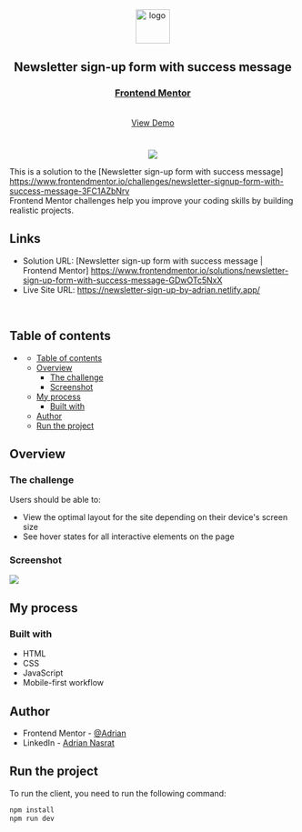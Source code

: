 <div align="center">

  <img src="https://www.frontendmentor.io/static/images/logo-mobile.svg" alt="logo" width="60" height="auto">

  <h2>Newsletter sign-up form with success message</h2>

  <h3>
    <a href="https://www.frontendmentor.io/solutions/newsletter-sign-up-form-with-success-message-GDwOTc5NxX">
      <strong>Frontend Mentor</strong>
    </a>
  </h3>

  <br>

  <div align="center">
    <a href="https://newsletter-sign-up-by-adrian.netlify.app/">View Demo</a>
  </div>

</div>

#

<div align="center">

![](./design/desktop-preview.jpg)

</div>

This is a solution to the [Newsletter sign-up form with success message] https://www.frontendmentor.io/challenges/newsletter-signup-form-with-success-message-3FC1AZbNrv <br>
Frontend Mentor challenges help you improve your coding skills by building realistic projects.

<h2>Links</h2>

- Solution URL: [Newsletter sign-up form with success message | Frontend Mentor] https://www.frontendmentor.io/solutions/newsletter-sign-up-form-with-success-message-GDwOTc5NxX
- Live Site URL: https://newsletter-sign-up-by-adrian.netlify.app/

<br>

## Table of contents

- [](#)
  - [Table of contents](#table-of-contents)
  - [Overview](#overview)
    - [The challenge](#the-challenge)
    - [Screenshot](#screenshot)
  - [My process](#my-process)
    - [Built with](#built-with)
  - [Author](#author)
  - [Run the project](#run-the-project)

## Overview

### The challenge

Users should be able to:

- View the optimal layout for the site depending on their device's screen size
- See hover states for all interactive elements on the page

### Screenshot

![](design/desktop_screenshot.PNG)

## My process

### Built with

- HTML
- CSS
- JavaScript
- Mobile-first workflow

## Author

- Frontend Mentor - [@Adrian](https://www.frontendmentor.io/profile/aliadrian)
- LinkedIn - [Adrian Nasrat](https://www.linkedin.com/in/adrian-nasrat/)

## Run the project

To run the client, you need to run the following command:

```bash
npm install
npm run dev
```

